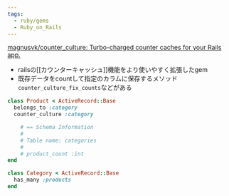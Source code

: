 ```yaml
---
tags:
  - ruby/gems
  - Ruby_on_Rails
---
```

[magnusvk/counter_culture: Turbo-charged counter caches for your Rails app.](https://github.com/magnusvk/counter_culture)

- railsの[[カウンターキャッシュ]]機能をより使いやすく拡張したgem
- 既存データをcountして指定のカラムに保存するメソッド`counter_culture_fix_counts`などがある


```ruby
class Product < ActiveRecord::Base
  belongs_to :category
  counter_culture :category

	# == Schema Information
	#
	# Table name: categories
	#
	# product_count :int
end

class Category < ActiveRecord::Base
  has_many :products
end
```